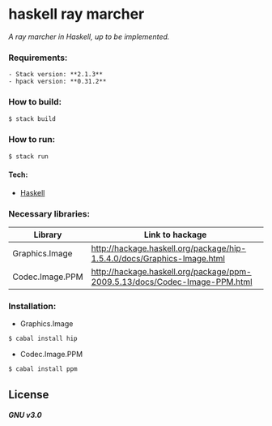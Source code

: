 # haskell ray marcher
*A ray marcher in Haskell, up to be implemented.*

### Requirements:
    - Stack version: **2.1.3**
    - hpack version: **0.31.2**

### How to build:
```sh
$ stack build
```

### How to run:
```sh
$ stack run
```

#### Tech:
* [Haskell](https://www.haskell.org/)

### Necessary libraries:

| Library | Link to hackage |
| ------ | ------ |
| Graphics.Image | http://hackage.haskell.org/package/hip-1.5.4.0/docs/Graphics-Image.html |
| Codec.Image.PPM | http://hackage.haskell.org/package/ppm-2009.5.13/docs/Codec-Image-PPM.html|

### Installation:
 - Graphics.Image
```sh
$ cabal install hip
```

 - Codec.Image.PPM
```sh
$ cabal install ppm
```

License
--
##### GNU v3.0
